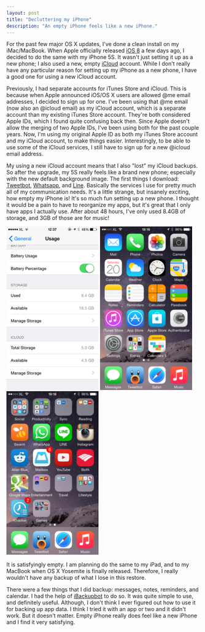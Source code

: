 ```yaml
---
layout: post
title: "Decluttering my iPhone"
description: "An empty iPhone feels like a new iPhone."
---
```


For the past few major OS X updates, I've done a clean install on my iMac/MacBook. When Apple officially released [iOS 8](https://www.apple.com/ios/) a few days ago, I decided to do the same with my iPhone 5S. It wasn't just setting it up as a new phone; I also used a new, empty [iCloud](https://www.icloud.com/) account. While I don't really have any particular reason for setting up my iPhone as a new phone, I have a good one for using a new iCloud account.

Previously, I had separate accounts for iTunes Store and iCloud. This is because when Apple announced iOS/OS X users are allowed @me email addresses, I decided to sign up for one. I've been using that @me email (now also an @icloud email) as my iCloud account, which is a separate account than my existing iTunes Store account. They're both considered Apple IDs, which I found quite confusing back then. Since Apple doesn't allow the merging of two Apple IDs, I've been using both for the past couple years. Now, I'm using my original Apple ID as both my iTunes Store account and my iCloud account, to make things easier. Interestingly, to be able to use some of the iCloud services, I still have to sign up for a new @icloud email address.

My using a new iCloud account means that I also "lost" my iCloud backups. So after the upgrade, my 5S really feels like a brand new phone; especially with the new default background image. The first things I download: [Tweetbot](http://tapbots.com/software/tweetbot/), [Whatsapp](http://www.whatsapp.com/), and [Line](http://line.me/en/). Basically the services I use for pretty much all of my communication needs. It's a little strange, but insanely exciting, how empty my iPhone is! It's so much fun setting up a new phone. I thought it would be a pain to have to reorganize my apps, but it's great that I only have apps I actually use. After about 48 hours, I've only used 8.4GB of storage, and 3GB of those are for music!

![My iPhone usage](/assets/iphone_usage.png) ![Homescreen 1](/assets/iphone_homescreen1.png) ![Homescreen 2](/assets/iphone_homescreen2.png)

It is satisfyingly empty. I am planning do the same to my iPad, and to my MacBook when OS X Yosemite is finally released. Therefore, I really wouldn't have any backup of what I lose in this restore.

There were a few things that I did backup: messages, notes, reminders, and calendar. I had the help of [iBackupbot](http://www.icopybot.com/itunes-backup-manager.htm) to do so. It was quite simple to use, and definitely useful. Although, I don't think I ever figured out how to use it for backing up app data. I think I tried it with an app or two and it didn't work. But it doesn't matter. Empty iPhone really does feel like a new iPhone and I find it very satisfying.
